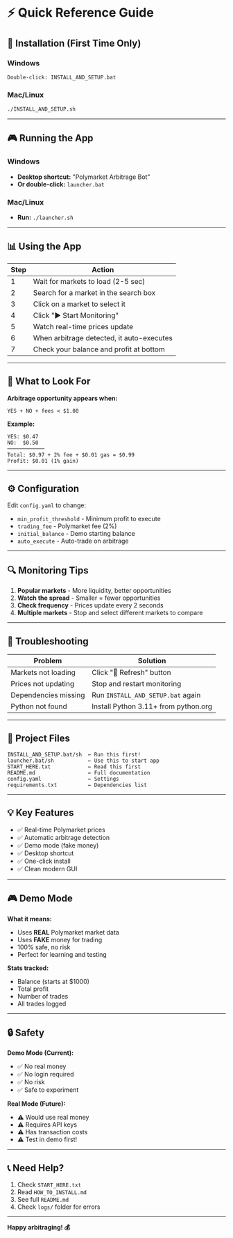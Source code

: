 # ⚡ Quick Reference Guide

## 🚀 Installation (First Time Only)

### Windows
```
Double-click: INSTALL_AND_SETUP.bat
```

### Mac/Linux
```bash
./INSTALL_AND_SETUP.sh
```

---

## 🎮 Running the App

### Windows
- **Desktop shortcut:** "Polymarket Arbitrage Bot"
- **Or double-click:** `launcher.bat`

### Mac/Linux
- **Run:** `./launcher.sh`

---

## 📊 Using the App

| Step | Action |
|------|--------|
| 1 | Wait for markets to load (2-5 sec) |
| 2 | Search for a market in the search box |
| 3 | Click on a market to select it |
| 4 | Click "▶ Start Monitoring" |
| 5 | Watch real-time prices update |
| 6 | When arbitrage detected, it auto-executes |
| 7 | Check your balance and profit at bottom |

---

## 🎯 What to Look For

**Arbitrage opportunity appears when:**
```
YES + NO + fees < $1.00
```

**Example:**
```
YES: $0.47
NO:  $0.50
────────────
Total: $0.97 + 2% fee + $0.01 gas = $0.99
Profit: $0.01 (1% gain)
```

---

## ⚙️ Configuration

Edit `config.yaml` to change:
- `min_profit_threshold` - Minimum profit to execute
- `trading_fee` - Polymarket fee (2%)
- `initial_balance` - Demo starting balance
- `auto_execute` - Auto-trade on arbitrage

---

## 🔍 Monitoring Tips

1. **Popular markets** - More liquidity, better opportunities
2. **Watch the spread** - Smaller = fewer opportunities
3. **Check frequency** - Prices update every 2 seconds
4. **Multiple markets** - Stop and select different markets to compare

---

## 🐛 Troubleshooting

| Problem | Solution |
|---------|----------|
| Markets not loading | Click "🔄 Refresh" button |
| Prices not updating | Stop and restart monitoring |
| Dependencies missing | Run `INSTALL_AND_SETUP.bat` again |
| Python not found | Install Python 3.11+ from python.org |

---

## 📂 Project Files

```
INSTALL_AND_SETUP.bat/sh  ← Run this first!
launcher.bat/sh           ← Use this to start app
START_HERE.txt            ← Read this first
README.md                 ← Full documentation
config.yaml               ← Settings
requirements.txt          ← Dependencies list
```

---

## 💡 Key Features

- ✅ Real-time Polymarket prices
- ✅ Automatic arbitrage detection
- ✅ Demo mode (fake money)
- ✅ Desktop shortcut
- ✅ One-click install
- ✅ Clean modern GUI

---

## 🎮 Demo Mode

**What it means:**
- Uses **REAL** Polymarket market data
- Uses **FAKE** money for trading
- 100% safe, no risk
- Perfect for learning and testing

**Stats tracked:**
- Balance (starts at $1000)
- Total profit
- Number of trades
- All trades logged

---

## 🔒 Safety

**Demo Mode (Current):**
- ✅ No real money
- ✅ No login required
- ✅ No risk
- ✅ Safe to experiment

**Real Mode (Future):**
- ⚠️ Would use real money
- ⚠️ Requires API keys
- ⚠️ Has transaction costs
- ⚠️ Test in demo first!

---

## 📞 Need Help?

1. Check `START_HERE.txt`
2. Read `HOW_TO_INSTALL.md`
3. See full `README.md`
4. Check `logs/` folder for errors

---

**Happy arbitraging! 💰**
